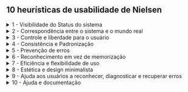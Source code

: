 ## 10 heurísticas de usabilidade de Nielsen

<details>
<summary> 1 - Visibilidade do Status do sistema </summary>

  <details>
    <summary> Exemplo Positivo </summary>
    Consigo visualizar em qual momento estou no vídeo e também os vídeos que já vi.
    <br>
    <img src="imagens/1-positivo.png" width="3000">
    <br>
  </details>
  
  <details>
  <summary> Exemplo Negativo </summary>
    A cor de fundo dificulta muita visualização do site.
    <br>
    <img src="imagens/1-negativo.png" width="3000">
    <br>
  </details>

</details>

<details>
<summary> 2 - Correspondência entre o sistema e o mundo real </summary>

  <details>
    <summary> Exemplo Positivo </summary>
    Alerta de erro sem uso de termos técnicos. Palavras de uso comum no dia a dia.
    <br>
    <img src="imagens/2-positivo.png" width="3000">
    <br>
  </details>
  
  <details>
  <summary> Exemplo Negativo </summary>

    Conteudo....
  </details>

</details>

<details>
<summary> 3 - Controle e liberdade para o usuário </summary>

  <details>
    <summary> Exemplo Positivo </summary>
    Ao escrever um email não preciso me preocupar em sair ou fechar a página, automaticamente salva em rascunho.
    <br>
    <img src="imagens/3-positivo.png" width="3000">
    <br>
  </details>
  
  <details>
  <summary> Exemplo Negativo </summary>

    Conteudo....
  </details>

</details>

<details>
<summary> 4 - Consistência e Padronização </summary>

  <details>
    <summary> Exemplo Positivo </summary>
    Uso do padrão dos ecomerces, barra superior com carrinho, perfil e logomarca.
    <br>
    <img src="imagens/4-positivo.png" width="3000">
    <br>
    
  </details>
  
  <details>
  <summary> Exemplo Negativo </summary>

    Conteudo....
  </details>

</details>

<details>
<summary> 5 - Prevenção de erros </summary>

  <details>
    <summary> Exemplo Positivo </summary>
    Não permite o envio de e-mail sem destinatário, evita um erro de uma mensagem ser perdida.
    <br>
    <img src="imagens/5-positivo.png" width="3000">
    <br>
  </details>
  
  <details>
  <summary> Exemplo Negativo </summary>

    Conteudo....
  </details>

</details>

<details>
<summary> 6 - Reconhecimento em vez de memorização </summary>
  
  <details>
    <summary> Exemplo Positivo </summary>
    Reconhece o meu computador e guarda o meu login, facilitando o acesso e evitando a memorização.
    <br>
    <img src="imagens/6-positivo.png" width="3000">
    <br>
  </details>
  
  <details>
  <summary> Exemplo Negativo </summary>

    Conteudo....
  </details>

</details>

<details>
<summary> 7 - Eficiência e flexibilidade de uso </summary>

  <details>
    <summary> Exemplo Positivo </summary>
    Uma aba só com atalhos para garantir maior eficiência e agilidade no uso do sistema.
    <br>
    <img src="imagens/7-positivo.png" width="3000">
    <br>
  </details>
  
  <details>
  <summary> Exemplo Negativo </summary>

    Conteudo....
  </details>

</details>

<details>
<summary> 8 - Estética e design minimalista </summary>

  <details>
    <summary> Exemplo Positivo </summary>
    Página bem harmônica e com a estética muito agradável.
    <br>
    <img src="imagens/8-positivo.png" width="3000">
    <br>
  </details>
  
  <details>
  <summary> Exemplo Negativo </summary>
    Página muito poluída.
    <br>
    <img src="imagens/8-erro.png" width="3000">
    <br>
  </details>

</details>

<details>
<summary> 9 - Ajuda aos usuários a reconhecer, diagnosticar e recuperar erros </summary>
  <details>
    <summary> Exemplo Positivo </summary>
    Ao tentar clicar no carrinho de compras sem estar logado, o sistema te direciona direto para o login, ajudando a reconhecer que ainda não está logado.
    <br>
    <img src="imagens/9-positivo.png" width="3000">
    <br>
  </details>
  
  <details>
  <summary> Exemplo Negativo </summary>

    Conteudo....
  </details>

</details>

<details>
<summary> 10 - Ajuda e documentação </summary>

  <details>
    <summary> Exemplo Positivo </summary>
    Uma boa página de ajuda.
    <br>
    <img src="imagens/10-positivo.png" width="3000">
    <br>
  </details>
  
  <details>
  <summary> Exemplo Negativo </summary>

    Conteudo....
  </details>

</details>
